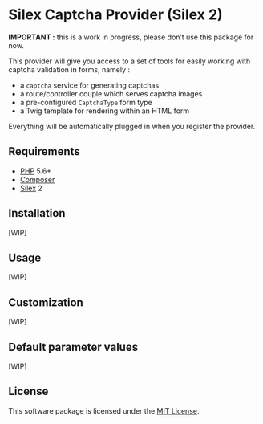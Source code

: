 # Silex Captcha Provider (Silex 2)

**IMPORTANT&nbsp;:** this is a work in progress, please don’t use this package
for now.

This provider will give you access to a set of tools for easily working with
captcha validation in forms, namely&nbsp;:

* a `captcha` service for generating captchas
* a route/controller couple which serves captcha images
* a pre-configured `CaptchaType` form type
* a Twig template for rendering within an HTML form

Everything will be automatically plugged in when you register the provider.

## Requirements

* [PHP](https://secure.php.net/) 5.6+
* [Composer](https://getcomposer.org/)
* [Silex](http://silex.sensiolabs.org/) 2

## Installation

[WIP]

## Usage

[WIP]

## Customization

[WIP]

## Default parameter values

[WIP]

## License

This software package is licensed under the [MIT License](https://opensource.org/licenses/MIT).
